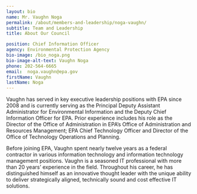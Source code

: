 ```yaml
---
layout: bio
name: Mr. Vaughn Noga
permalink: /about/members-and-leadership/noga-vaughn/
subtitle: Team and Leadership
title: About Our Council

position: Chief Information Officer
agency: Environmental Protection Agency
bio-image: /bio_noga.png
bio-image-alt-text: Vaughn Noga
phone: 202-564-6665
email:  noga.vaughn@epa.gov
firstName: Vaughn
lastName: Noga
---
```

Vaughn has served in key executive leadership positions with EPA since 2008 and is currently serving as the Principal Deputy Assistant Administrator for Environmental Information and the Deputy Chief Information Officer for EPA. Prior experience includes his role as the Director of the Office of Administration in EPA’s Office of Administration and Resources Management; EPA Chief Technology Officer and Director of the Office of Technology Operations and Planning.

Before joining EPA, Vaughn spent nearly twelve
years as a federal contractor in various information technology and information
technology management positions. Vaughn is a seasoned IT professional with more than 20 years’ experience in the field. Throughout his career, he has distinguished himself as an innovative thought leader with the unique ability to deliver strategically aligned, technically sound and cost effective IT solutions.
